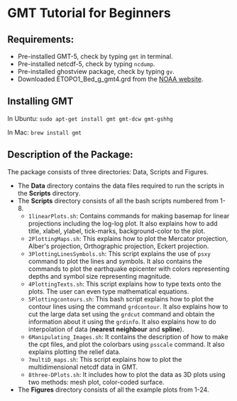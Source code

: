 # GMT Tutorial for Beginners
## Requirements:
* Pre-installed GMT-5, check by typing `gmt` in terminal.
* Pre-installed netcdf-5, check by typing `ncdump`.
* Pre-installed ghostview package, check by typing `gv`.
* Downloaded ETOPO1_Bed_g_gmt4.grd from the [NOAA website](https://www.ngdc.noaa.gov/mgg/global/relief/ETOPO1/data/bedrock/grid_registered/netcdf/).

## Installing GMT
In Ubuntu: `sudo apt-get install gmt gmt-dcw gmt-gshhg`

In Mac: `brew install gmt`

## Description of the Package:
The package consists of three directories: Data, Scripts and Figures.

* The __Data__ directory contains the data files required to run the scripts in the __Scripts__ directory.
* The __Scripts__ directory consists of all the bash scripts numbered from 1-8. 
    - `1linearPlots.sh`: Contains commands for making basemap for linear projections including the log-log plot. It also explains how to add title, xlabel, ylabel, tick-marks, background-color to the plot.
    - `2PlottingMaps.sh`: This explains how to plot the Mercator projection, Alber's projection, Orthographic projection, Eckert projection.
    - `3PlottingLinesSymbols.sh`: This script explains the use of `psxy` command to plot the lines and symbols. It also contains the commands to plot the earthquake epicenter with colors representing depths and symbol size representing magnitude.
    - `4PlottingTexts.sh`: This script explains how to type texts onto the plots. The user can even type mathematical equations.
    - `5Plottingcontours.sh`: This bash script explains how to plot the contour lines using the command `grdcontour`. It also explains how to cut the large data set using the `grdcut` command and obtain the information about it using the `grdinfo`. It also explains how to do interpolation of data (__nearest neighbour__ and __spline__).
    - `6Manipulating_Images.sh`: It contains the description of how to make the cpt files, and plot the colorbars using `psscale` command. It also explains plotting the relief data.
    - `7multiD_maps.sh`: This script explains how to plot the multidimensional netcdf data in GMT. 
    - `8three-DPlots.sh`: It includes how to plot the data as 3D plots using two methods: mesh plot, color-coded surface. 
* The __Figures__ directory consists of all the example plots from 1-24.